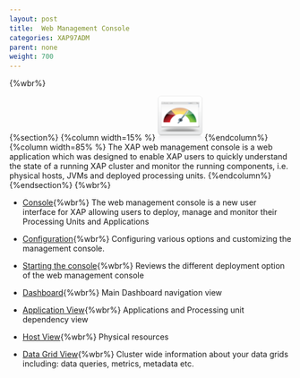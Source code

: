 ```yaml
---
layout: post
title:  Web Management Console
categories: XAP97ADM
parent: none
weight: 700
---
```


{%wbr%}

{%section%}
{%column width=15% %}
<img src="/attachment_files/subject/WebManagementConsole.png" width="80" height="80">
{%endcolumn%}
{%column width=85% %}
The XAP web management console is a web application which was designed to enable XAP users to quickly understand the state of a running XAP cluster and monitor the running components, i.e. physical hosts, JVMs and deployed processing units.
{%endcolumn%}
{%endsection%}
{%wbr%}

- [Console](./web-management-console-console.html){%wbr%}
The web management console is a new user interface for XAP allowing users to deploy, manage and monitor their Processing Units and Applications

- [Configuration](./web-management-console-configuration.html){%wbr%}
Configuring various options and customizing the management console.

- [Starting the console](./web-management-console-starting.html){%wbr%}
Reviews the different deployment option of the web management console

- [Dashboard](./web-management-dashboard-view.html){%wbr%}
Main Dashboard navigation view

- [Application View](./web-management-application-view.html){%wbr%}
Applications and Processing unit dependency view

- [Host View](./web-management-hosts-view.html){%wbr%}
Physical resources

- [Data Grid View](./web-management-data-grid-view.html){%wbr%}
Cluster wide information about your data grids including: data queries, metrics, metadata etc.




